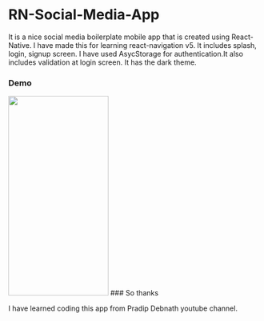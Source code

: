 # RN-Social-Media-App
It is a nice social media boilerplate mobile app that is created using React-Native.
I have made this for learning react-navigation v5. It includes splash, login, signup screen. 
I have used AsycStorage for authentication.It also includes validation at login screen.
It has the dark theme. 
### Demo

<img src="https://i.ibb.co/hDx8sRP/ezgif-1-2d68e7dff5b1.gif" width="200" height="400"/>
### So thanks

I have learned coding this app from Pradip Debnath youtube channel.
